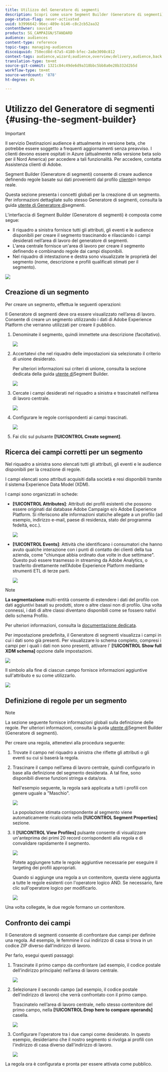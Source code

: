 ```yaml
---
title: Utilizzo del Generatore di segmenti
description: Scopri come usare Segment Builder (Generatore di segmenti) per creare audience.
page-status-flag: never-activated
uuid: b3996642-96ec-489e-b146-c8c2cb52aa32
contentOwner: sauviat
products: SG_CAMPAIGN/STANDARD
audience: audiences
content-type: reference
topic-tags: managing-audiences
discoiquuid: 750ecd8d-67a5-4180-bfec-2a8e3098c812
context-tags: audience,wizard;audience,overview;delivery,audience,back
translation-type: tm+mt
source-git-commit: 1321c84c49de6d9a318bbc5bb8a0e28b332d2b5d
workflow-type: tm+mt
source-wordcount: '878'
ht-degree: 4%

---
```



# Utilizzo del Generatore di segmenti {#using-the-segment-builder}

>[!IMPORTANT]
>
>Il servizio Destinazioni audience è attualmente in versione beta, che potrebbe essere soggetto a frequenti aggiornamenti senza preavviso. I clienti devono essere ospitati in Azure (attualmente nella versione beta solo per il Nord America) per accedere a tali funzionalità. Per accedere, contatta  Assistenza clienti di Adobe.

Segment Builder (Generatore di segmenti) consente di creare audience definendo regole basate sui dati provenienti dal profilo [cliente](https://docs.adobe.com/content/help/it-IT/experience-platform/profile/home.html)in tempo reale.

Questa sezione presenta i concetti globali per la creazione di un segmento. Per informazioni dettagliate sullo stesso Generatore di segmenti, consulta la guida [utente di Generatore di](https://docs.adobe.com/content/help/en/experience-platform/segmentation/ui/overview.html)segmenti.

L’interfaccia di Segment Builder (Generatore di segmenti) è composta come segue:

* Il riquadro a sinistra fornisce tutti gli attributi, gli eventi e le audience disponibili per creare il segmento trascinando e rilasciando i campi desiderati nell’area di lavoro del generatore di segmenti.
* L&#39;area centrale fornisce un&#39;area di lavoro per creare il segmento definendo e combinando regole dai campi disponibili.
* Nel riquadro di intestazione e destra sono visualizzate le proprietà del segmento (nome, descrizione e profili qualificati stimati per il segmento).

![](assets/aep_audiences_interface.png)

## Creazione di un segmento

Per creare un segmento, effettua le seguenti operazioni:

Il Generatore di segmenti deve ora essere visualizzato nell’area di lavoro. Consente di creare un segmento utilizzando i dati di Adobe Experience Platform che verranno utilizzati per creare il pubblico.

1. Denominate il segmento, quindi immettete una descrizione (facoltativo).

   ![](assets/aep_audiences_creation_edit_name.png)

1. Accertatevi che nel riquadro delle impostazioni sia selezionato il criterio di unione desiderato.

   Per ulteriori informazioni sui criteri di unione, consulta la sezione dedicata della guida [utente di](https://docs.adobe.com/content/help/en/experience-platform/segmentation/ui/overview.html)Segment Builder.

   ![](assets/aep_audiences_mergepolicy.png)

1. Cercate i campi desiderati nel riquadro a sinistra e trascinateli nell’area di lavoro centrale.

   ![](assets/aep_audiences_dragfield.png)

1. Configurare le regole corrispondenti ai campi trascinati.

   ![](assets/aep_audiences_configure_rules.png)

1. Fai clic sul pulsante **[!UICONTROL Create segment]**.

## Ricerca dei campi corretti per un segmento

Nel riquadro a sinistra sono elencati tutti gli attributi, gli eventi e le audience disponibili per la creazione di regole.

I campi elencati sono attributi acquisiti dalla società e resi disponibili tramite il sistema [](https://docs.adobe.com/content/help/it-IT/experience-platform/xdm/home.html)Experience Data Model (XDM).

I campi sono organizzati in schede:

* **[!UICONTROL Attributes]**: Attributi dei profili esistenti che possono essere originati dal database Adobe Campaign  e/o Adobe Experience Platform. Si riferiscono alle informazioni statiche allegate a un profilo (ad esempio, indirizzo e-mail, paese di residenza, stato del programma fedeltà, ecc.).

   ![](assets/aep_audiences_attributestab.png)

* **[!UICONTROL Events]**: Attività che identificano i consumatori che hanno avuto qualche interazione con i punti di contatto dei clienti della tua azienda, come &quot;chiunque abbia ordinato due volte in due settimane&quot;. Questo può essere trasmesso in streaming da  Adobe Analytics, o trasferito direttamente nell’Adobe Experience Platform mediante strumenti ETL di terze parti.

   ![](assets/aep_audiences_eventstab.png)

>[!NOTE]
>
>**La segmentazione** multi-entità consente di estendere i dati del profilo con dati aggiuntivi basati su prodotti, store o altre classi non di profilo. Una volta connessi, i dati di altre classi diventano disponibili come se fossero nativi dello schema Profilo.
>
>Per ulteriori informazioni, consulta la [documentazione dedicata](https://docs.adobe.com/content/help/en/experience-platform/segmentation/multi-entity-segmentation.html).

Per impostazione predefinita, il Generatore di segmenti visualizza i campi in cui i dati sono già presenti. Per visualizzare lo schema completo, compresi i campi per i quali i dati non sono presenti, attivare l&#39; **[!UICONTROL Show full XDM schema]** opzione dalle impostazioni.

![](assets/aep_audiences_populatedfields.png)

Il simbolo alla fine di ciascun campo fornisce informazioni aggiuntive sull&#39;attributo e su come utilizzarlo.

![](assets/aep_audiences_isymbol.png)

## Definizione di regole per un segmento

>[!NOTE]
>
>La sezione seguente fornisce informazioni globali sulla definizione delle regole. Per ulteriori informazioni, consulta la guida [utente di](https://docs.adobe.com/content/help/en/experience-platform/segmentation/ui/overview.html)Segment Builder (Generatore di segmenti).

Per creare una regola, attenetevi alla procedura seguente:

1. Trovate il campo nel riquadro a sinistra che riflette gli attributi o gli eventi su cui si baserà la regola.

1. Trascinare il campo nell’area di lavoro centrale, quindi configurarlo in base alla definizione del segmento desiderata. A tal fine, sono disponibili diverse funzioni stringa e data/ora.

   Nell&#39;esempio seguente, la regola sarà applicata a tutti i profili con genere uguale a &quot;Maschio&quot;.

   ![](assets/aep_audiences_malegender.png)

   La popolazione stimata corrispondente al segmento viene automaticamente ricalcolata nella **[!UICONTROL Segment Properties]** sezione.

1. Il **[!UICONTROL View Profiles]** pulsante consente di visualizzare un&#39;anteprima dei primi 20 record corrispondenti alla regola e di convalidare rapidamente il segmento.

   ![](assets/aep_audiences_samplepreview.png)

   Potete aggiungere tutte le regole aggiuntive necessarie per eseguire il targeting dei profili appropriati.

   Quando si aggiunge una regola a un contenitore, questa viene aggiunta a tutte le regole esistenti con l&#39;operatore logico AND. Se necessario, fare clic sull&#39;operatore logico per modificarlo.

   ![](assets/aep_audiences_andoperator.png)

Una volta collegate, le due regole formano un contenitore.

## Confronto dei campi

Il Generatore di segmenti consente di confrontare due campi per definire una regola. Ad esempio, le femmine il cui indirizzo di casa si trova in un codice ZIP diverso dall&#39;indirizzo di lavoro.

Per farlo, esegui questi passaggi:

1. Trascinate il primo campo da confrontare (ad esempio, il codice postale dell’indirizzo principale) nell’area di lavoro centrale.

   ![](assets/aep_audiences_comparing_1.png)

1. Selezionare il secondo campo (ad esempio, il codice postale dell&#39;indirizzo di lavoro) che verrà confrontato con il primo campo.

   Trascinatelo nell’area di lavoro centrale, nello stesso contenitore del primo campo, nella **[!UICONTROL Drop here to compare operands]** casella.

   ![](assets/aep_audiences_comparing_2.png)

1. Configurare l&#39;operatore tra i due campi come desiderato. In questo esempio, desideriamo che il nostro segmento si rivolga ai profili con l&#39;indirizzo di casa diverso dall&#39;indirizzo di lavoro.

   ![](assets/aep_audiences_comparing_3.png)

La regola ora è configurata e pronta per essere attivata come pubblico.
